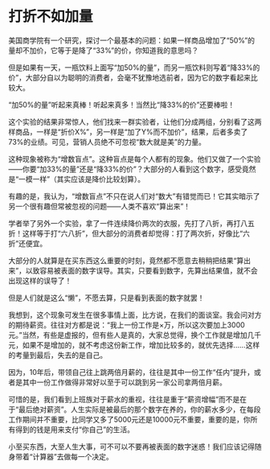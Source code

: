 # 打折不如加量

美国商学院有一个研究，探讨一个最基本的问题：如果一样商品增加了“50%”的量却不加价，它等于是降了“33%”的价，你知道我的意思吗？ 

但是如果有一天，一瓶饮料上面写“加50%的量”，而另一瓶饮料则写着“降33%的价”，大部分自以为聪明的消费者，会毫不犹豫地选前者，因为它的数字看起来比较大。 

“加50%的量”听起来真棒！听起来真多！当然比“降33%的价”还要棒啦！ 

这个实验的结果非常惊人，他们找来一群实验者，让他们分成两组，分别看了这两样商品，一样是“折价X%”，另一样是“加了Y%而不加价”，结果，后者多卖了73%的业绩。可见，营销人员绝不可忽视“数大就是美”的力量。 

这种现象被称为“增数盲点”。这种盲点是每个人都有的现象。他们又做了一个实验——你要“加33%的量”还是“降33%的价”？大部分的人看到这个数字，感受竟然是“一模一样”（其实应该是降价比较划算）。 

有趣的是，我认为，“增数盲点”不只在说人们对“数大”有错觉而已！它其实暗示了另一个很有趣但常被忽视的问题——人类不喜欢“算出来”！ 

学者举了另外一个实验，拿了一件连续降价两次的衣服，先打了八折，再打八五折！这样等于打“六八折”，但大部分的消费者却觉得：打了两次折，好像比“六折”还便宜。 

大部分的人就算是在买东西这么重要的时刻，竟然都不愿意去稍稍把结果“算出来”，以致容易被表面的数字误导。其实，只要看到数字，先算出结果值，就不会出现这样的误导了！ 

但是人们就是这么“懒”，不愿去算，只是看到表面的数字就罢！ 

我想到，这个现象可发生在很多事情上面，比方说，在我们的面谈室。我会问对方的期待薪资。往往对方都是说：“我上一份工作是×万，所以这次要加上3000元。”当然，有些是虚报的，但有些人是真的，大家总觉得，换个工作就是增加几千元，如果不是增加的，就不考虑这份新工作，增加比较多的，就优先选择……这样的考量到最后，失去的是自己。 

因为，10年后，带领自己往上跳两倍月薪的，往往是其中一份工作“任内”提升，或者是其中一份工作做得非常好以至于可以跳到另一家公司拿两倍月薪。 

可惜的是，我们看到上班族对于薪水的重视，往往是重于“薪资增幅”而不是在于“最后绝对薪资”。人生实际是被最后的那个数字在养的，你的薪水多少，在每段工作期间并不重要，比同学又多了5000元还是10000元不重要，重要的是，你所有得到的钱是用来支付“你自己”的生活。 

小至买东西，大至人生大事，可不可以不要再被表面的数字迷惑！我们应该记得随身带着“计算器”去做每一个决定。
